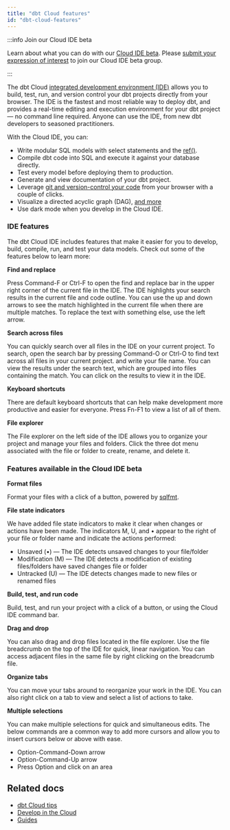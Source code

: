 ```yaml
---
title: "dbt Cloud features"
id: "dbt-cloud-features"
---
```



:::info Join our Cloud IDE beta

Learn about what you can do with our [Cloud IDE beta](/docs/docs/get-started/develop-in-the-cloud#develop-in-the-cloud-ide-beta). Please [submit your expression of interest](https://docs.google.com/forms/d/e/1FAIpQLSdlU65gqTZPyGAUc16SkxqTc50NO9vdq_KGx1Mjm_4FB_97FA/viewform) to join our Cloud IDE beta group.

:::

The dbt Cloud [integrated development environment (IDE)](/docs/get-started/develop-in-the-cloud) allows you to build, test, run, and version control your dbt projects directly from your browser. The IDE is the fastest and most reliable way to deploy dbt, and provides a real-time editing and execution environment for your dbt project &mdash; no command line required. Anyone can use the IDE, from new dbt developers to seasoned practitioners.

With the Cloud IDE, you can:

- Write modular SQL models with select statements and the [ref()](/reference/dbt-jinja-functions/ref).
- Compile dbt code into SQL and execute it against your database directly.
- Test every model before deploying them to production.
- Generate and view documentation of your dbt project.
- Leverage [git and version-control your code](/docs/collaborate/git/version-control-basics) from your browser with a couple of clicks.
- Visualize a directed acyclic graph (DAG), [and more](/docs/get-started/dbt-cloud-tips)
- Use dark mode when you develop in the Cloud IDE.


### IDE features
The dbt Cloud IDE includes features that make it easier for you to develop, build, compile, run, and test your data models. Check out some of the features below to learn more:

**Find and replace**

Press Command-F or Ctrl-F to open the find and replace bar in the upper right corner of the current file in the IDE. The IDE highlights your search results in the current file and code outline. You can use the up and down arrows to see the match highlighted in the current file when there are multiple matches. To replace the text with something else, use the left arrow.

**Search across files**

You can quickly search over all files in the IDE on your current project. To search, open the search bar by pressing Command-O or Ctrl-O to find text across all files in your current project. and write your file name. You can view the results under the search text, which are grouped into files containing the match. You can click on the results to view it in the IDE.

**Keyboard shortcuts**

There are default keyboard shortcuts that can help make development more productive and easier for everyone. Press Fn-F1 to view a list of all of them.

**File explorer**

The File explorer on the left side of the IDE allows you to organize your project and manage your files and folders. Click the three dot menu associated with the file or folder to create, rename, and delete it.

### Features available in the Cloud IDE beta

**Format files**

Format your files with a click of a button, powered by [sqlfmt](http://sqlfmt.com/).

**File state indicators**

We have added file state indicators to make it clear when changes or actions have been made. The indicators M, U, and • appear to the right of your file or folder name and indicate the actions performed:
   * Unsaved (•) &mdash; The IDE detects unsaved changes to your file/folder
  * Modification (M) &mdash; The IDE detects a modification of existing files/folders have saved changes file or folder
  * Untracked (U) &mdash; The IDE detects changes made to new files or renamed files

**Build, test, and run code**

Build, test, and run your project with a click of a button, or using the Cloud IDE command bar.

**Drag and drop**

You can also drag and drop files located in the file explorer. Use the file breadcrumb on the top of the IDE for quick, linear navigation. You can access adjacent files in the same file by right clicking on the breadcrumb file.

**Organize tabs**

You can move your tabs around to reorganize your work in the IDE. You can also right click on a tab to view and select a list of actions to take.

**Multiple selections**

You can make multiple selections for quick and simultaneous edits. The below commands are a common way to add more cursors and allow you to insert cursors below or above with ease.

  * Option-Command-Down arrow
  * Option-Command-Up arrow
  * Press Option and click on an area

## Related docs
- [dbt Cloud tips](/docs/get-started/dbt-cloud-tips)
- [Develop in the Cloud](docs/get-started/develop-in-the-cloud)
- [Guides](/docs/get-started/getting-started/overview)
